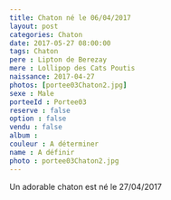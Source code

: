 ```yaml
---
title: Chaton né le 06/04/2017
layout: post
categories: Chaton
date: 2017-05-27 08:00:00
tags: Chaton
pere : Lipton de Berezay
mere : Lollipop des Cats Poutis
naissance: 2017-04-27
photos: [portee03Chaton2.jpg]
sexe : Male
porteeId : Portee03
reserve : false
option : false
vendu : false
album :
couleur : A déterminer
name : A définir
photo : portee03Chaton2.jpg
---
```


Un adorable chaton est né le 27/04/2017
